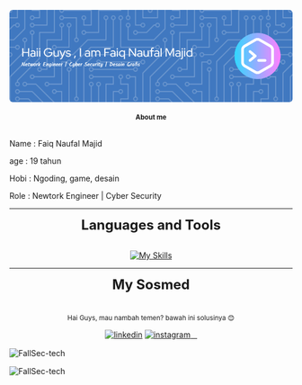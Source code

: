 ![FallSec-tech](img/github-header-image%203.png)
<div align="center">
  <small><strong>About me</strong></small>
</div><br>

<p>Name : Faiq Naufal Majid</p>
<p>age  : 19 tahun</p>
<p>Hobi : Ngoding, game, desain</p>
<p>Role : Newtork Engineer | Cyber Security</p>

---

<div align= "center"><span style = "font-size: 24px;"><strong>Languages and Tools </strong></span></div><br>


<p align="center">
  <a href="https://skillicons.dev">
    <img src="https://skillicons.dev/icons?i=html,css,react,kali,git,flutter,linux,nodejs,py,mysql,js,debian&perline=6" alt="My Skills" />
  </a>
</p>


---

<div align= "center"><span style="font-size: 24px;"><strong>My Sosmed </strong></span></div><br>

<p align="center">
  <sub> Hai Guys, mau nambah temen? bawah ini solusinya 😊</sub>
</p>
<p align="center">
  <a target="_blank" href="https://www.linkedin.com/in/faiqnaufall" style="display: inline-block;">
    <img src="https://img.shields.io/badge/linkedin-logo?style=for-the-badge&logo=linkedin&logoColor=white&color=%230a77b6" alt="linkedin" />
  </a>
  <a target="_blank" href="https://www.instagram.com/faiqqnaufall_" style="display: inline-block;">
    <img src="https://img.shields.io/badge/instagram-logo?style=for-the-badge&logo=instagram&logoColor=white&color=%23F35369" alt="instagram" />
  </a>
</div>
</p>

<p><img align="center" src="https://github-readme-stats.vercel.app/api?username=FallSec-tech&show_icons=true&locale=en" alt="FallSec-tech" /></p>
<p><img align="center" src="https://github-readme-streak-stats.herokuapp.com/?user=FallSec-tech&" alt="FallSec-tech" /></p>